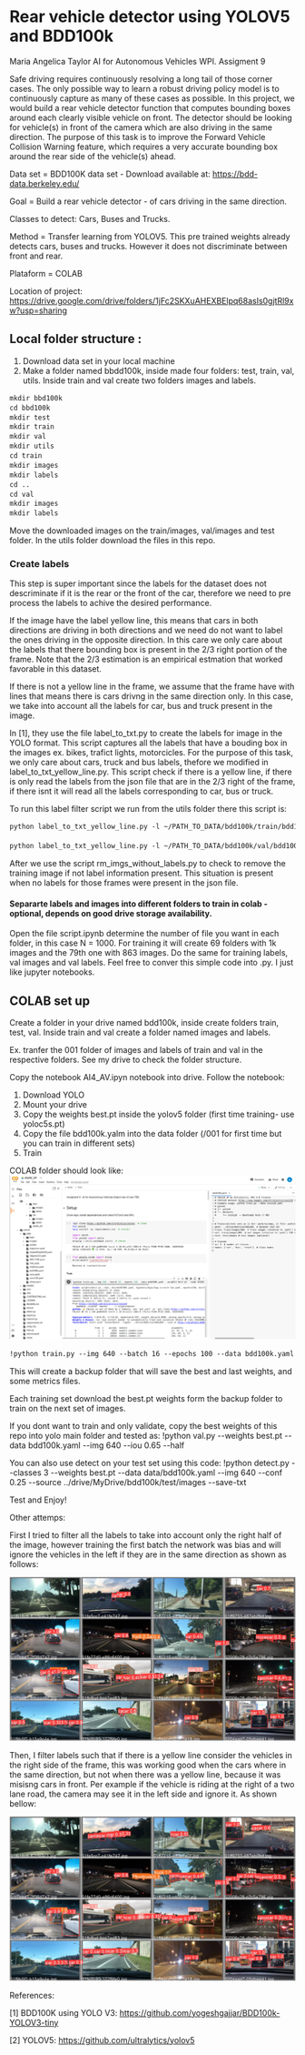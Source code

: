 # Rear vehicle detector using YOLOV5 and BDD100k

Maria Angelica Taylor 
AI for Autonomous Vehicles WPI. 
Assigment 9

Safe driving requires continuously resolving a long tail of those corner cases. The only possible way to learn a robust driving policy model is to continuously capture as many of these cases as possible. In this project, we would build a rear vehicle detector function that computes bounding boxes around each clearly visible vehicle on front. The detector should be looking for vehicle(s) 
in front of the camera which are also driving in the same direction. The purpose of this task is to improve the Forward Vehicle Collision Warning feature, which requires a very accurate bounding box around the rear side of the vehicle(s) ahead. 

Data set = BDD100K data set - Download available at: https://bdd-data.berkeley.edu/

Goal = Build a rear vehicle detector - of cars driving in the same direction. 

Classes to detect: Cars, Buses and Trucks.

Method = Transfer learning from YOLOV5. This pre trained weights already detects cars, buses and trucks. However it does not discriminate between front and rear. 

Plataform = COLAB

Location of project: https://drive.google.com/drive/folders/1jFc2SKXuAHEXBElpq68asIs0gjtRl9xw?usp=sharing

## Local folder structure : 

1. Download data set in your local machine
2. Make a folder named bbdd100k, inside made four folders: test, train, val, utils. Inside train and val create two folders images and labels. 

```html
mkdir bbd100k
cd bbd100k
mkdir test
mkdir train
mkdir val
mkdir utils
cd train
mkdir images
mkdir labels
cd ..
cd val
mkdir images
mkdir labels
```
Move the downloaded images on the train/images, val/images and test folder. In the utils folder download the files in this repo. 

### Create labels 

This step is super important since the labels for the dataset does not descriminate if it is the rear or the front of the car, therefore we need to pre process the labels to achive the desired performance. 

If the image have the label yellow line, this means that cars in both directions are driving in both directions and we need do not want to label the ones driving in the opposite direction. In this care we only care about the labels that there bounding box is present in the 2/3 right portion of the frame. Note that the 2/3 estimation is an empirical estmation that worked favorable in this dataset. 

If there is not a yellow line in the frame, we assume that the frame have with lines that means there is cars drivng in the same direction only. In this case, we take into account all the labels for car, bus and truck present in the image. 

In [1], they use the file label_to_txt.py to create the labels for image in the YOLO format. This script captures all the labels that have a bouding box in the images ex. bikes, trafict lights, motorcicles. For the purpose of this task, we only care about cars, truck and bus labels, thefore we modified in label_to_txt_yellow_line.py. This script check if there is a yellow line, if there is only read the labels from the json file that are in the 2/3 right of the frame, if there isnt it will read all the labels corresponding to car, bus or truck. 

To run this label filter script we run from the utils folder there this script is:

```html
python label_to_txt_yellow_line.py -l ~/PATH_TO_DATA/bdd100k/train/bdd100k_labels_images_train.json -d ~/PATH_TO_DATA/bdd100k/train/labels

python label_to_txt_yellow_line.py -l ~/PATH_TO_DATA/bdd100k/val/bdd100k_labels_images_val.json -d ~/PATH_TO_DATA/bdd100k/val/labels
```

After we use the script rm_imgs_without_labels.py to check to remove the training image if not label information present. This situation is present when no labels for those frames were present in the json file. 

#### Separarte labels and images into different folders to train in colab - optional, depends on good drive storage availability. 

Open the file script.ipynb determine the number of file you want in each folder, in this case N = 1000. For training it will create 69 folders with 1k images and the 79th one with 863 images. Do the same for training labels, val images and val labels. Feel free to conver this simple code into .py. I just like jupyter notebooks. 

## COLAB set up
Create a folder in your drive named bdd100k, inside create folders train, test, val. Inside train and val create a folder named images and labels. 

Ex. tranfer the 001 folder of images and labels of train and val in the respective folders. See my drive to check the folder structure. 

Copy the notebook AI4_AV.ipyn notebook into drive. Follow the notebook:

1. Download YOLO
2. Mount your drive 
3. Copy the weights best.pt inside the yolov5 folder (first time training- use yoloc5s.pt)
4. Copy the file bdd100k.yalm into the data folder (/001 for first time but you can train in different sets)
5. Train

COLAB folder should look like:
<img src="imgs/colab.png" alt="gr">

```html
!python train.py --img 640 --batch 16 --epochs 100 --data bdd100k.yaml --weights yolov5s.pt --name AI4AV_results --cache --project '../drive/MyDrive/bdd100k' --name 'backup'
```
This will create a backup folder that will save the best and last weights, and some metrics files. 

Each training set download the best.pt weights form the backup folder to train on the next set of images.

If you dont want to train and only validate, copy the best weights of this repo into yolo main folder and tested as: !python val.py --weights best.pt --data bdd100k.yaml --img 640 --iou 0.65 --half

You can also use detect on your test set using this code:
!python detect.py --classes 3 --weights best.pt --data data/bdd100k.yaml --img 640 --conf 0.25 --source ../drive/MyDrive/bdd100k/test/images --save-txt

Test and Enjoy!

Other attemps: 

First I tried to filter all the labels to take into account only the right half of the image, however training the first batch the network was bias and will ignore the vehicles in the left if they are in the same direction as shown as follows:

<img src="imgs/05.jpg" alt="gr">

Then, I filter labels such that if there is a yellow line consider the vehicles in the right side of the frame, this was working good when the cars where in the same direction, but not when there was a yellow line, because it was misisng cars in front. Per example if the vehicle is riding at the right of a two lane road, the camera may see it in the left side and ignore it. As shown bellow: 

<img src="imgs/05yellow.jpg" alt="gr">

References: 

[1] BDD100K using YOLO V3: https://github.com/yogeshgajjar/BDD100k-YOLOV3-tiny

[2] YOLOV5: https://github.com/ultralytics/yolov5